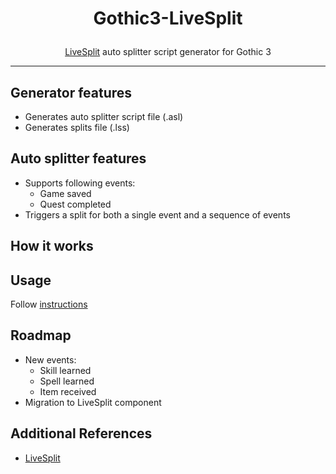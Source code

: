 # <p align="center"> Gothic3-LiveSplit </p>

<p align="center"> <a href="https://github.com/LiveSplit">LiveSplit</a> auto splitter script generator for Gothic 3 </p>

---


## Generator features

- Generates auto splitter script file (.asl)
- Generates splits file (.lss)


## Auto splitter features

- Supports following events:
  - Game saved
  - Quest completed
- Triggers a split for both a single event and a sequence of events


## How it works


## Usage

Follow [instructions](/LiveSplit/README.md)


## Roadmap

- New events:
  - Skill learned
  - Spell learned
  - Item received
- Migration to LiveSplit component


## Additional References

- [LiveSplit](https://github.com/LiveSplit)
